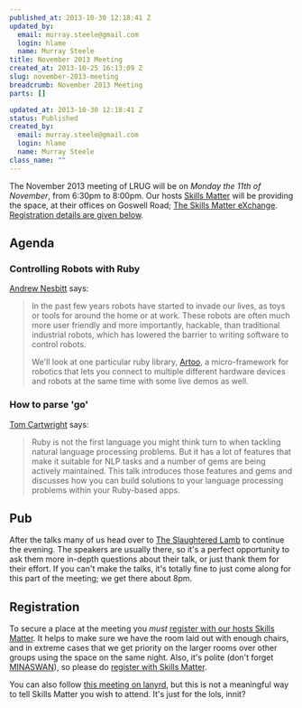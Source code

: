 ```yaml
--- 
published_at: 2013-10-30 12:18:41 Z
updated_by: 
  email: murray.steele@gmail.com
  login: hlame
  name: Murray Steele
title: November 2013 Meeting
created_at: 2013-10-25 16:13:09 Z
slug: november-2013-meeting
breadcrumb: November 2013 Meeting
parts: []

updated_at: 2013-10-30 12:18:41 Z
status: Published
created_by: 
  email: murray.steele@gmail.com
  login: hlame
  name: Murray Steele
class_name: ""
---
```


The November 2013 meeting of LRUG will be on *Monday the 11th of November*, from 6:30pm to 8:00pm.  Our hosts [Skills Matter](http://skillsmatter.com/) will be providing the space, at their offices on Goswell Road; [The Skills Matter eXchange](http://skillsmatter.com/location-details/design-architecture/484/96).  <a href="#nov13registration">Registration details are given below</a>.

Agenda
------

### Controlling Robots with Ruby

[Andrew Nesbitt](http://nesbitt.io/) says:

> In the past few years robots have started to invade our lives, as 
> toys or tools for around the home or at work. These robots are 
> often much more user friendly and more importantly, hackable, than 
> traditional industrial robots, which has lowered the barrier to 
> writing software to control robots.
> 
> We'll look at one particular ruby library, [Artoo](http://artoo.io/), a micro-framework 
> for robotics that lets you connect to multiple different hardware 
> devices and robots at the same time with some live demos as well.

### How to parse 'go'

[Tom Cartwright](http://www.tomcartwright.net/) says:

> Ruby is not the first language you might think turn
> to when tackling natural language processing problems.
> But it has a lot of features that make it suitable
> for NLP tasks and a number of gems are being actively
> maintained. This talk introduces those features and gems
> and discusses how you can build solutions to your
> language processing problems within your Ruby-based apps.

Pub
---

After the talks many of us head over to [The Slaughtered Lamb](http://www.theslaughteredlambpub.com/) to continue the evening.  The speakers are usually there, so it's a perfect opportunity to ask them more in-depth questions about their talk, or just thank them for their effort.  If you can't make the talks, it's totally fine to just come along for this part of the meeting; we get there about 8pm.

Registration <a name="nov13registration">&nbsp;</a>
---------------------------------------------------

To secure a place at the meeting you *must* [register with our hosts Skills Matter](http://skillsmatter.com/event-details/home/november-lrug-meeting).  It helps to make sure we have the room laid out with enough chairs, and in extreme cases that we get priority on the larger rooms over other groups using the space on the same night.  Also, it's polite (don't forget [MINASWAN](http://oreilly.com/ruby/excerpts/ruby-learning-rails/ruby-glossary.html#I_indexterm_d1e32036)), so please do [register with Skills Matter](http://skillsmatter.com/event-details/home/november-lrug-meeting).

You can also follow [this meeting on lanyrd](http://lanyrd.com/2013/lrug-november/), but this is not a meaningful way to tell Skills Matter you wish to attend.  It's just for the lols, innit?
